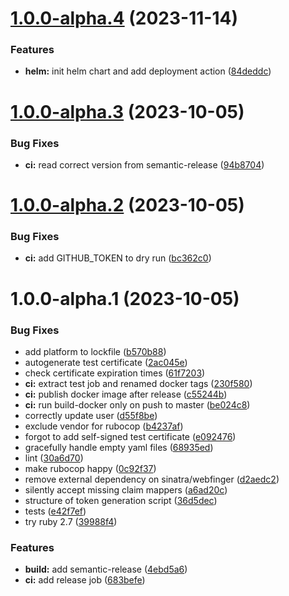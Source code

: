 # [1.0.0-alpha.4](https://github.com/truzzt/ids-basecamp-daps/compare/v1.0.0-alpha.3...v1.0.0-alpha.4) (2023-11-14)


### Features

* **helm:** init helm chart and add deployment action ([84deddc](https://github.com/truzzt/ids-basecamp-daps/commit/84deddc346875a8d4c646cddfd36bdc6fb997af9))

# [1.0.0-alpha.3](https://github.com/truzzt/ids-basecamp-daps/compare/v1.0.0-alpha.2...v1.0.0-alpha.3) (2023-10-05)


### Bug Fixes

* **ci:** read correct version from semantic-release ([94b8704](https://github.com/truzzt/ids-basecamp-daps/commit/94b8704714a9559c9edc6223478fdb937f1cc0d6))

# [1.0.0-alpha.2](https://github.com/truzzt/ids-basecamp-daps/compare/v1.0.0-alpha.1...v1.0.0-alpha.2) (2023-10-05)


### Bug Fixes

* **ci:** add GITHUB_TOKEN to dry run ([bc362c0](https://github.com/truzzt/ids-basecamp-daps/commit/bc362c0fd3001b158aa4c0175c3c0bb056f62f13))

# 1.0.0-alpha.1 (2023-10-05)


### Bug Fixes

* add platform to lockfile ([b570b88](https://github.com/truzzt/ids-basecamp-daps/commit/b570b881a0c0515a2e34ffe3a6d03fe14f64a18d))
* autogenerate test certificate ([2ac045e](https://github.com/truzzt/ids-basecamp-daps/commit/2ac045ea94d762ca37aad051bf92dbe480ec0fe2))
* check certificate expiration times ([61f7203](https://github.com/truzzt/ids-basecamp-daps/commit/61f7203183f6d6dd4a2aa131e95df8016975d0b5))
* **ci:** extract test job and renamed docker tags ([230f580](https://github.com/truzzt/ids-basecamp-daps/commit/230f580408cd6be29395f826032eb24d458fe93e))
* **ci:** publish docker image after release ([c55244b](https://github.com/truzzt/ids-basecamp-daps/commit/c55244b640d68671d7ec8579cbe21eeada666dab))
* **ci:** run build-docker only on push to master ([be024c8](https://github.com/truzzt/ids-basecamp-daps/commit/be024c82d63c936795ca96824c6eef1f61b99169))
* correctly update user ([d55f8be](https://github.com/truzzt/ids-basecamp-daps/commit/d55f8bed0829cb0698d419a8c34f77d2be244970))
* exclude vendor for rubocop ([b4237af](https://github.com/truzzt/ids-basecamp-daps/commit/b4237afe5fe4882d53d468ab69f4dddc132269b5))
* forgot to add self-signed test certificate ([e092476](https://github.com/truzzt/ids-basecamp-daps/commit/e0924768316d2e3ffd4e2d15f79d57196161605e))
* gracefully handle empty yaml files ([68935ed](https://github.com/truzzt/ids-basecamp-daps/commit/68935ed37d58b4cfd9f91679a9a0ca9e093592a6))
* lint ([30a6d70](https://github.com/truzzt/ids-basecamp-daps/commit/30a6d70d90366e46955e5ec963bc6f4867d0b1b5))
* make rubocop happy ([0c92f37](https://github.com/truzzt/ids-basecamp-daps/commit/0c92f3786d2c833d529b4f786fbaff2a13ffe933))
* remove external dependency on sinatra/webfinger ([d2aedc2](https://github.com/truzzt/ids-basecamp-daps/commit/d2aedc2f7e6dcc03c4afb56b52a16dd351d7cf86))
* silently accept missing claim mappers ([a6ad20c](https://github.com/truzzt/ids-basecamp-daps/commit/a6ad20c9072a15c9f59c8c1c9bc8432c93f27f67))
* structure of token generation script ([36d5dec](https://github.com/truzzt/ids-basecamp-daps/commit/36d5dec067ab52a84d808c861abe822742615e87))
* tests ([e42f7ef](https://github.com/truzzt/ids-basecamp-daps/commit/e42f7ef2730f99d0aa31b81ef90ef6df2ae2898f))
* try ruby 2.7 ([39988f4](https://github.com/truzzt/ids-basecamp-daps/commit/39988f4efaff5cb8d329638e24ebf4c1881a8aad))


### Features

* **build:** add semantic-release ([4ebd5a6](https://github.com/truzzt/ids-basecamp-daps/commit/4ebd5a6b028eaaf9dccdd9a967891e8e9b9034e0))
* **ci:** add release job ([683befe](https://github.com/truzzt/ids-basecamp-daps/commit/683befe2ea176889ef7d2dfdbd824c41eff9a4e0))
